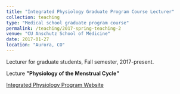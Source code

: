 ```yaml
---
title: "Integrated Physiology Graduate Program Course Lecturer"
collection: teaching
type: "Medical school graduate program course"
permalink: /teaching/2017-spring-teaching-2
venue: "CU Anschutz School of Medicine"
date: 2017-01-27
location: "Aurora, CO"
---
```


Lecturer for graduate students, Fall semester, 2017-present.

Lecture **"Physiology of the Menstrual Cycle"**

[Integrated Physiology Program Website](http://www.ucdenver.edu/academics/colleges/Graduate-School/academic-programs/Integrated%20Physiology%20Program/Pages/About.aspx)
